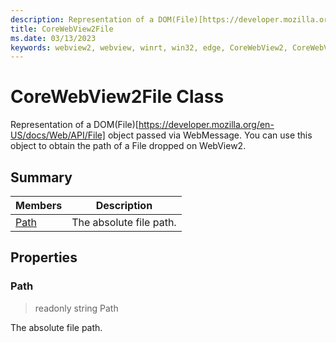 ```yaml
---
description: Representation of a DOM(File)[https://developer.mozilla.org/en-US/docs/Web/API/File] object passed via WebMessage.
title: CoreWebView2File
ms.date: 03/13/2023
keywords: webview2, webview, winrt, win32, edge, CoreWebView2, CoreWebView2Controller, browser control, edge html, CoreWebView2File
---
```


# CoreWebView2File Class



Representation of a DOM(File)[https://developer.mozilla.org/en-US/docs/Web/API/File] object passed via WebMessage.
You can use this object to obtain the path of a File dropped on WebView2.

## Summary

Members|Description
--|--
[Path](#path) | The absolute file path.

## Properties

### Path

> readonly  string Path

The absolute file path.




